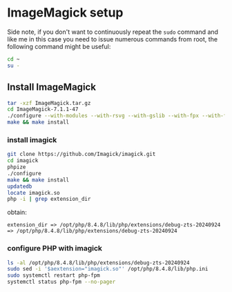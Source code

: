 # ImageMagick setup

Side note, if you don't want to continuously repeat the `sudo` command and like me in this case you need to issue numerous commands from root, the following command might be useful:

```bash
cd ~
su -
```

## Install ImageMagick

```bash
tar -xzf ImageMagick.tar.gz
cd ImageMagick-7.1.1-47
./configure --with-modules --with-rsvg --with-gslib --with-fpx --with-flif --with-fftw --verbose
make && make install
```

### install imagick

```bash
git clone https://github.com/Imagick/imagick.git
cd imagick
phpize
./configure
make && make install
updatedb
locate imagick.so
php -i | grep extension_dir
```

obtain:

```text
extension_dir => /opt/php/8.4.8/lib/php/extensions/debug-zts-20240924 => /opt/php/8.4.8/lib/php/extensions/debug-zts-20240924
```

### configure PHP with imagick

```bash
ls -al /opt/php/8.4.8/lib/php/extensions/debug-zts-20240924
sudo sed -i '$aextension="imagick.so"' /opt/php/8.4.8/lib/php.ini
sudo systemctl restart php-fpm
systemctl status php-fpm --no-pager
```
